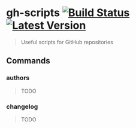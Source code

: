 # gh-scripts [![Build Status](https://travis-ci.org/billyzkid/gh-scripts.svg?branch=master)](https://travis-ci.org/billyzkid/gh-scripts) [![Latest Version](https://img.shields.io/npm/v/gh-scripts.svg)](https://www.npmjs.com/package/gh-scripts)
> Useful scripts for GitHub repositories

## Commands

### authors
> TODO

### changelog
> TODO
